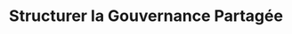 ---
tags: entreprise_cards
cardOrder: order:5;
wrapColor: yellow_wrap
title: Structurer la Gouvernance Partagée
image: /img/gouvernance.png
imgClass: img_x_fit
altImage: Gouvernance Partagée
jqueryClass: gouvernance
bgColor:  bg_yellow
backTitleColor: blue
textColor: blue
description: ["Accompagner les modèles de gouvernance au sein du Monde Associatif et d’organisations"]
descriptionListItem: ["Structuration de l’organisation","Clarification des rôles", "Formalisation des pratiques","Création d’outils sur mesure"]
buttonBack: card_btn_back
---